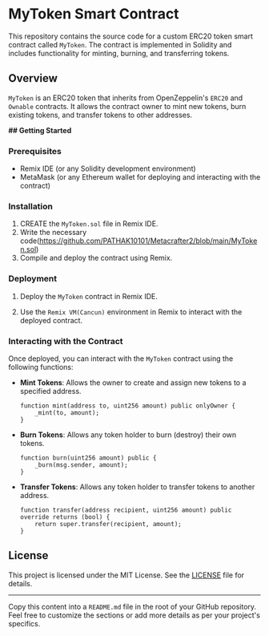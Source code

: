 # MyToken Smart Contract

This repository contains the source code for a custom ERC20 token smart contract called `MyToken`. The contract is implemented in Solidity and includes functionality for minting, burning, and transferring tokens.

## Overview

`MyToken` is an ERC20 token that inherits from OpenZeppelin's `ERC20` and `Ownable` contracts. It allows the contract owner to mint new tokens, burn existing tokens, and transfer tokens to other addresses.

**## Getting Started**

### Prerequisites

- Remix IDE (or any Solidity development environment)
- MetaMask (or any Ethereum wallet for deploying and interacting with the contract)

### Installation

1. CREATE the `MyToken.sol` file in Remix IDE.
2. Write the necessary code(https://github.com/PATHAK10101/Metacrafter2/blob/main/MyToken.sol)
3. Compile and deploy the contract using Remix.

### Deployment

1. Deploy the `MyToken` contract in Remix IDE.

2. Use the `Remix VM(Cancun)` environment in Remix to interact with the deployed contract.

### Interacting with the Contract

Once deployed, you can interact with the `MyToken` contract using the following functions:

- **Mint Tokens**: Allows the owner to create and assign new tokens to a specified address.
  
  ```solidity
  function mint(address to, uint256 amount) public onlyOwner {
      _mint(to, amount);
  }
  ```

- **Burn Tokens**: Allows any token holder to burn (destroy) their own tokens.

  ```solidity
  function burn(uint256 amount) public {
      _burn(msg.sender, amount);
  }
  ```

- **Transfer Tokens**: Allows any token holder to transfer tokens to another address.

  ```solidity
  function transfer(address recipient, uint256 amount) public override returns (bool) {
      return super.transfer(recipient, amount);
  }
  ```

## License

This project is licensed under the MIT License. See the [LICENSE](./LICENSE) file for details.

---

Copy this content into a `README.md` file in the root of your GitHub repository. Feel free to customize the sections or add more details as per your project's specifics.
